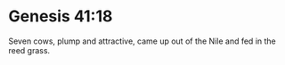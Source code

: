 # Genesis 41:18

Seven cows, plump and attractive, came up out of the Nile and fed in the reed grass.

